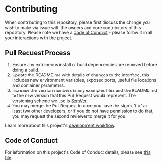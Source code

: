# Contributing

When contributing to this repository, please first discuss the change you wish to make via issue with the owners and core contributors of this repository. Please note we have a [Code of Conduct](https://github.com/ZiCEFoundation/zepio/blob/master/CODE_OF_CONDUCT.md) - please follow it in all your interactions with the project.

## Pull Request Process

1. Ensure any extraneous install or build dependencies are removed before doing a build.
2. Update the README.md with details of changes to the interface, this includes new environment
   variables, exposed ports, useful file locations and container parameters.
3. Increase the version numbers in any examples files and the README.md to the new version that this
   Pull Request would represent. The versioning scheme we use is [SemVer](http://semver.org/).
4. You may merge the Pull Request in once you have the sign-off of at least two other developers, or if you
   do not have permission to do that, you may request the second reviewer to merge it for you.

Learn more about this project's [development workflow](https://github.com/ZiCEFoundation/zepio/blob/master/DEVELOPMENT_WORKFLOW.md).

## Code of Conduct

For information on this project's Code of Conduct details, please see [this file](https://github.com/ZiCEFoundation/zepio/blob/master/CODE_OF_CONDUCT.md).